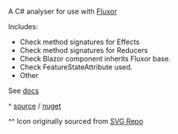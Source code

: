 A C# analyser for use with [Fluxor](https://github.com/mrpmorris/Fluxor)

Includes:
- Check method signatures for Effects
- Check method signatures for Reducers
- Check Blazor component inherits Fluxor base.
- Check FeatureStateAttribute used.
- Other 

See [docs](https://github.com/Dkowald/kwld.FluxorAnalyser/blob/main/readme.md)

^ [source](https://github.com/Dkowald/kwld.FluxorAnalyser) / [nuget](https://www.nuget.org/packages/kwld.FluxorAnalyser)

^^ Icon originally sourced from <a href="https://www.svgrepo.com" target="_blank">SVG Repo</a>  
